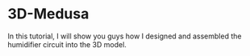 # 3D-Medusa
In this tutorial, I will show you guys how I designed and assembled the humidifier circuit into the 3D model.
